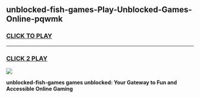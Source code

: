 
## unblocked-fish-games-Play-Unblocked-Games-Online-pqwmk
<h3>
<a href="https://premium76.site?title=unblocked-fish-games&ref=24A">CLICK TO PLAY</a></h3>
<hr>

<h3>
<a href="https://premium76.site?title=unblocked-fish-games&ref=24A">CLICK 2 PLAY</a>
  
</h3>

<a href="https://premium76.site?title=unblocked-fish-games&ref=24A"><img src="https://clearcache.store/games.png"></a>


**unblocked-fish-games games unblocked: Your Gateway to Fun and Accessible Online Gaming**
